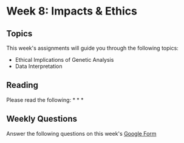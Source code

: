 # Week 8: Impacts & Ethics

## Topics

This week's assignments will guide you through the following topics:
* Ethical Implications of Genetic Analysis
* Data Interpretation

## Reading

Please read the following:
* 
* 
* 

## Weekly Questions

Answer the following questions on this week's [Google Form]()
 
